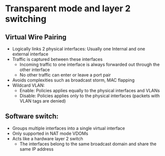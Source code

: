 # Transparent mode and layer 2 switching

## Virtual Wire Pairing
* Logically links 2 physical interfaces: Usually one Internal and one external interface
* Traffic is captured between these interfaces
  * Incoming traffic to one interface is always forwarded out through the other interface
  * No other traffic can enter or leave a port pair
* Avoids complexities such as broadcast storm, MAC flapping  
* Wildcard VLAN:
  * Enable: Policies applies equally to the physical interfaces and VLANs 
  * Disable: Policies applies only to the physical interfaces (packets with VLAN tags are denied)

## Software switch:
* Groups multiple interfaces into a single virtual interface
* Only supported in NAT mode VDOMs
* Acts like a hardware layer 2 switch
  * The interfaces belong to the same broadcast domain and share the same IP address